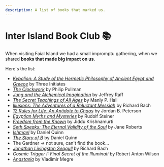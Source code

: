 ```yaml
---
description: A list of books that marked us.
---
```


# Inter Island Book Club 📚

When visiting Faial Island we had a small impromptu gathering, when we shared **books that made big impact on us**.

Here's the list:

- *[Kybalion: A Study of the Hermetic Philosophy of Ancient Egypt and Greece](https://www.goodreads.com/book/show/1363427.Kybalion?from_search=true&from_srp=true&qid=9tGia6gZ8Y&rank=2)* by Three Initiates 
- *[The Clockwork]()* by Philip Pullman 
- *[Jung and the Alchemical Imagination](https://www.goodreads.com/book/show/729910.Jung_and_the_Alchemical_Imagination?from_search=true&from_srp=true&qid=iryDJFuyKF&rank=3)* by Jeffrey Raff 
- *[The Secret Teachings of All Ages](https://www.goodreads.com/book/show/183683.The_Secret_Teachings_of_All_Ages?from_search=true&from_srp=true&qid=wEkwUDNftV&rank=1)* by Manly P. Hall 
- *[Illusions: The Adventures of a Reluctant Messiah](https://www.goodreads.com/book/show/29946.Illusions?from_search=true&from_srp=true&qid=48eZlWDuXU&rank=2)* by Richard Bach 
- *[12 Rules for Life: An Antidote to Chaos](https://www.goodreads.com/book/show/30257963-12-rules-for-life?from_search=true&from_srp=true&qid=AtDPL2q3mU&rank=1)* by Jordan B. Peterson 
- *[Egyptian Myths and Mysteries](https://www.goodreads.com/book/show/1000906.Egyptian_Myths_and_Mysteries?from_search=true&from_srp=true&qid=yvbrC8gUbq&rank=1)* by Rudolf Steiner 
- *[Freedom from the Known](https://www.goodreads.com/book/show/143877.Freedom_from_the_Known?from_search=true&from_srp=true&qid=q0ehgYB5uM&rank=1)* by Jiddu Krishnamurti 
- *[Seth Speaks: The Eternal Validity of the Soul](https://www.goodreads.com/book/show/170165.Seth_Speaks?from_search=true&from_srp=true&qid=1gUzk7dOG3&rank=1)* by Jane Roberts 
- *[Ishmael](https://www.goodreads.com/book/show/40611328-ishmael?from_search=true&from_srp=true&qid=MYaQakEybL&rank=1)* by Daniel Quinn 
- *[The Story of B](https://www.goodreads.com/book/show/214579.The_Story_of_B?from_search=true&from_srp=true&qid=JtGwflezXZ&rank=1)* by Daniel Quinn 
- The Gardner -> not sure, can't find the book...
- *[Jonathan Livingston Seagull](https://www.goodreads.com/book/show/71728.Jonathan_Livingston_Seagull?ac=1&from_search=true&qid=DwOnKfkEJO&rank=1)* by Richard Bach 
- *Cosmic Trigger I: Final Secret of the Illuminati* by Robert Anton Wilson
- *[Anastasia](https://www.goodreads.com/book/show/18633194-anastasia?from_search=true&from_srp=true&qid=KkesM8hVgL&rank=1)* by Vladimir Megre 